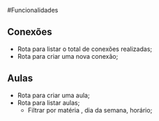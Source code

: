 #Funcionalidades

## Conexões

 - Rota para listar o total de conexões realizadas;
 - Rota para criar uma nova conexão;

## Aulas

- Rota para criar uma aula;
- Rota para listar aulas;
   - Filtrar por matéria , dia da semana, horário;
